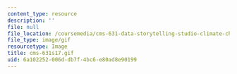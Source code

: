 ```yaml
---
content_type: resource
description: ''
file: null
file_location: /coursemedia/cms-631-data-storytelling-studio-climate-change-spring-2017/6a102252006ddb7f4bc6e80ad8e90199_cms-631s17.gif
file_type: image/gif
resourcetype: Image
title: cms-631s17.gif
uid: 6a102252-006d-db7f-4bc6-e80ad8e90199
---
```

